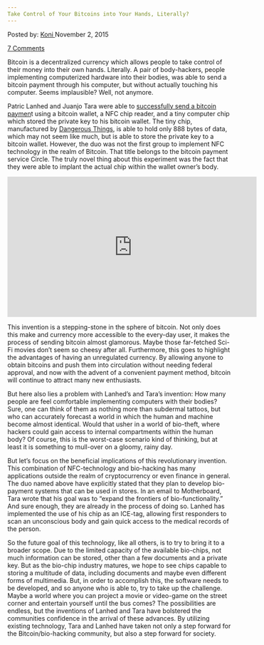 ```yaml
---
Take Control of Your Bitcoins into Your Hands, Literally?
---
```

<article class="post-listing post-11903 post type-post status-publish format-standard has-post-thumbnail hentry  tag-bitcoins tag-control tag-hands tag-literally">
<div class="post-inner">
<span>Posted by: <a href="https://www.deepdotweb.com/author/kalyan/" title="">Koni </a></span>
<span>November 2, 2015</span>

<span><a href="https://www.deepdotweb.com/2015/11/02/take-control-of-your-bitcoins-into-your-hands-literally/#comments">7 Comments</a></span>


<p>Bitcoin is a decentralized currency which allows people to take control of their money into their own hands. Literally. A pair of body-hackers, people implementing computerized hardware into their bodies, was able to send a bitcoin payment through his computer, but without actually touching his computer. Seems implausible? Well, not anymore.</p>
<p>Patric Lanhed and Juanjo Tara were able to <a href="http://motherboard.vice.com/en_ca/read/this-guy-implanted-his-bitcoin-wallet-and-made-a-payment-with-his-hand">successfully send a bitcoin paymen</a>t using a bitcoin wallet, a NFC chip reader, and a tiny computer chip which stored the private key to his bitcoin wallet. The tiny chip, manufactured by <a href="https://dangerousthings.com/implant-faq/">Dangerous Things</a>, is able to hold only 888 bytes of data, which may not seem like much, but is able to store the private key to a bitcoin wallet. However, the duo was not the first group to implement NFC technology in the realm of Bitcoin. That title belongs to the bitcoin payment service Circle. The truly novel thing about this experiment was the fact that they were able to implant the actual chip within the wallet owner’s body.</p>
<p><iframe width="560" height="315" src="https://www.youtube.com/embed/b9T7YvCvCyQ" frameborder="0" allowfullscreen="allowfullscreen"></iframe></p>
<p>This invention is a stepping-stone in the sphere of bitcoin. Not only does this make and currency more accessible to the every-day user, it makes the process of sending bitcoin almost glamorous. Maybe those far-fetched Sci-Fi movies don’t seem so cheesy after all. Furthermore, this goes to highlight the advantages of having an unregulated currency. By allowing anyone to obtain bitcoins and push them into circulation without needing federal approval, and now with the advent of a convenient payment method, bitcoin will continue to attract many new enthusiasts.</p>
<p>But here also lies a problem with Lanhed’s and Tara’s invention: How many people are feel comfortable implementing computers with their bodies? Sure, one can think of them as nothing more than subdermal tattoos, but who can accurately forecast a world in which the human and machine become almost identical. Would that usher in a world of bio-theft, where hackers could gain access to internal compartments within the human body? Of course, this is the worst-case scenario kind of thinking, but at least it is something to mull-over on a gloomy, rainy day.</p>
<p>But let’s focus on the beneficial implications of this revolutionary invention. This combination of NFC-technology and bio-hacking has many applications outside the realm of cryptocurrency or even finance in general. The duo named above have explicitly stated that they plan to develop bio-payment systems that can be used in stores. In an email to Motherboard, Tara wrote that his goal was to “expand the frontiers of bio-functionality.” And sure enough, they are already in the process of doing so. Lanhed has implemented the use of his chip as an ICE-tag, allowing first responders to scan an unconscious body and gain quick access to the medical records of the person.</p>
<p>So the future goal of this technology, like all others, is to try to bring it to a broader scope. Due to the limited capacity of the available bio-chips, not much information can be stored, other than a few documents and a private key. But as the bio-chip industry matures, we hope to see chips capable to storing a multitude of data, including documents and maybe even different forms of multimedia. But, in order to accomplish this, the software needs to be developed, and so anyone who is able to, try to take up the challenge. Maybe a world where you can project a movie or video-game on the street corner and entertain yourself until the bus comes? The possibilities are endless, but the inventions of Lanhed and Tara have bolstered the communities confidence in the arrival of these advances. By utilizing existing technology, Tara and Lanhed have taken not only a step forward for the Bitcoin/bio-hacking community, but also a step forward for society.</p>
</div>
<span style="display:none"><a href="https://www.deepdotweb.com/tag/bitcoins/" rel="tag">bitcoins</a> <a href="https://www.deepdotweb.com/tag/control/" rel="tag">control</a> <a href="https://www.deepdotweb.com/tag/hands/" rel="tag">hands</a> <a href="https://www.deepdotweb.com/tag/literally/" rel="tag">literally</a></span> <span style="display:none" class="updated">2015-11-02<a href="https://www.deepdotweb.com/author/kalyan/" title="Posts by Koni" rel="author">Koni</a></strong></div>
</div>
</article>

